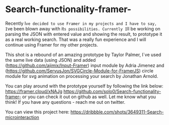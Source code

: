 # Search-functionality-framer-

Recently I`ve decided to use Framer in my projects and I have to say, I`ve been blown away with it`s possibilities. Currently I`ll be working on parsing the JSON with entered value and showing the result, to prototype it as a real working search. That was a really fun experience and I will continue using Framer for my other projects.

This shot is a rebound of an amazing prototype by Taylor Palmer, I`ve used the same live data (using JSON) and added (https://github.com/ajimix/Input-Framer) input module by Adria Jimenez and (https://github.com/ServusJon/SVGCircle-Module-for-FramerJS) circle module for svg animation on processing your search by Jonathan Arnold.

You can play around with the prototype yourself by following the link below: https://framer.cloud/xNAJg
https://github.com/solo0/Search-functionality-framer- or you can check it out on github as well.
Let me know what you think! If you have any questions - reach me out on twitter.

You can view this project here: https://dribbble.com/shots/3649311-Search-microinteraction 
